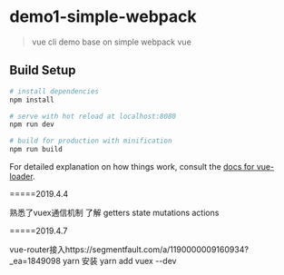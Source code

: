# demo1-simple-webpack

> vue cli demo base on simple webpack vue

## Build Setup

``` bash
# install dependencies
npm install

# serve with hot reload at localhost:8080
npm run dev

# build for production with minification
npm run build
```

For detailed explanation on how things work, consult the [docs for vue-loader](http://vuejs.github.io/vue-loader).



=====2019.4.4

熟悉了vuex通信机制
了解
getters
state
mutations
actions

=====2019.4.7

vue-router接入https://segmentfault.com/a/1190000009160934?_ea=1849098
yarn 安装 yarn add vuex --dev